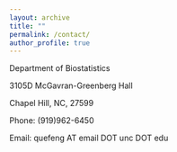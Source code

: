 ```yaml
---
layout: archive
title: ""
permalink: /contact/
author_profile: true
---
```


Department of Biostatistics

3105D McGavran-Greenberg Hall

Chapel Hill, NC, 27599

Phone: (919)962-6450

Email: quefeng AT email DOT unc DOT edu
